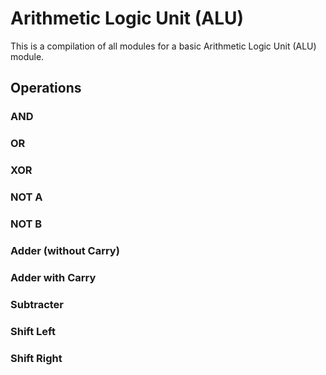 # Arithmetic Logic Unit (ALU)
This is a compilation of all modules for a basic Arithmetic Logic Unit (ALU) module.

## Operations
### AND
### OR
### XOR
### NOT A
### NOT B
### Adder (without Carry)
### Adder with Carry
### Subtracter
### Shift Left
### Shift Right
